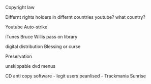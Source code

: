Copyright law

Differnt rights holders in differnt countries
youtube? what country?

Youtube Auto-strike

iTunes Bruce Willis pass on library

digital distribution
Blessing or curse

Preservation


unskippable dvd menus

CD anti copy software - legit users peanlised - Trackmania Sunrise
